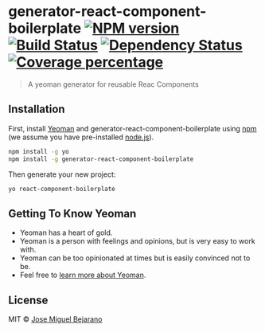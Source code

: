 # generator-react-component-boilerplate [![NPM version][npm-image]][npm-url] [![Build Status][travis-image]][travis-url] [![Dependency Status][daviddm-image]][daviddm-url] [![Coverage percentage][coveralls-image]][coveralls-url]
> A yeoman generator for reusable Reac Components

## Installation

First, install [Yeoman](http://yeoman.io) and generator-react-component-boilerplate using [npm](https://www.npmjs.com/) (we assume you have pre-installed [node.js](https://nodejs.org/)).

```bash
npm install -g yo
npm install -g generator-react-component-boilerplate
```

Then generate your new project:

```bash
yo react-component-boilerplate
```

## Getting To Know Yeoman

 * Yeoman has a heart of gold.
 * Yeoman is a person with feelings and opinions, but is very easy to work with.
 * Yeoman can be too opinionated at times but is easily convinced not to be.
 * Feel free to [learn more about Yeoman](http://yeoman.io/).

## License

MIT © [Jose Miguel Bejarano](josemiguel.org)


[npm-image]: https://badge.fury.io/js/generator-react-component-boilerplate.svg
[npm-url]: https://npmjs.org/package/generator-react-component-boilerplate
[travis-image]: https://travis-ci.org/xDae/generator-react-component-boilerplate.svg?branch=master
[travis-url]: https://travis-ci.org/xDae/generator-react-component-boilerplate
[daviddm-image]: https://david-dm.org/xDae/generator-react-component-boilerplate.svg?theme=shields.io
[daviddm-url]: https://david-dm.org/xDae/generator-react-component-boilerplate
[coveralls-image]: https://coveralls.io/repos/xDae/generator-react-component-boilerplate/badge.svg
[coveralls-url]: https://coveralls.io/r/xDae/generator-react-component-boilerplate
